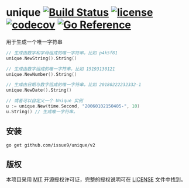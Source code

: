 unique
[![Build Status](https://img.shields.io/endpoint.svg?url=https%3A%2F%2Factions-badge.atrox.dev%2Fissue9%2Funique%2Fbadge%3Fref%3Dmaster&style=flat)](https://actions-badge.atrox.dev/issue9/unique/goto?ref=master)
[![license](https://img.shields.io/badge/license-MIT-brightgreen.svg?style=flat)](https://opensource.org/licenses/MIT)
[![codecov](https://codecov.io/gh/issue9/unique/branch/master/graph/badge.svg)](https://codecov.io/gh/issue9/unique)
[![Go Reference](https://pkg.go.dev/badge/github.com/issue9/unique.svg)](https://pkg.go.dev/github.com/issue9/unique/v2)
======

用于生成一个唯一字符串

```go
// 生成由数字和字母组成的唯一字符串，比如 p4k5f81
unique.NewString().String()

// 生成由数字组成的唯一字符串，比如 15193130121
unique.NewNumber().String()

// 生成由日期与数字组成的唯一字符串，比如 20180222232332-1
unique.NewDate().String()

// 或者可以自定义一个 Unique 实例
u := unique.New(time.Second, "20060102150405-", 10)
u.String() // 生成唯一字符串。
```

安装
---

```shell
go get github.com/issue9/unique/v2
```

版权
----

本项目采用 [MIT](https://opensource.org/licenses/MIT) 开源授权许可证，完整的授权说明可在 [LICENSE](LICENSE) 文件中找到。
